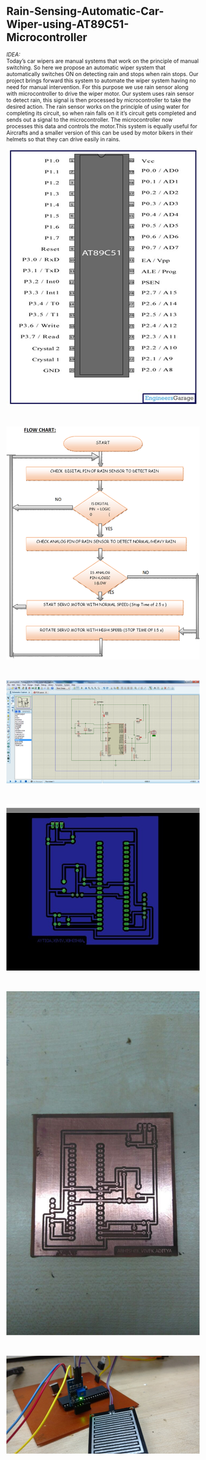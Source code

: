 # Rain-Sensing-Automatic-Car-Wiper-using-AT89C51-Microcontroller

_IDEA:_
\
Today’s car wipers are manual systems that work on the principle of manual switching. So here we propose an automatic wiper system that automatically switches ON on detecting rain and stops when rain stops. Our project brings forward this system to automate the wiper system having no need for manual intervention. For this purpose we use rain sensor along with microcontroller to drive the wiper motor. Our system uses rain sensor to detect rain, this signal is then processed by microcontroller to take the desired action. The rain sensor works on the principle of using water for completing its circuit, so when rain falls on it it’s circuit gets completed and sends out a signal to the microcontroller. The microcontroller now processes this data and controls the motor.This system is equally useful for Aircrafts and a smaller version of this can be used  by motor bikers in their helmets so that they can drive easily in rains.


![Pin Configuration of 8051 Microcontroller](https://github.com/Abhishek0697/Rain-Sensing-Automatic-Car-Wiper-using-AT89C51-Microcontroller/blob/master/docs/Pin%20Configuration%20of%208051%20Microcontroller.jpg)
\
\
\
\
![Flowchart](https://github.com/Abhishek0697/Rain-Sensing-Automatic-Car-Wiper-using-AT89C51-Microcontroller/blob/master/docs/Flowchart.png)
\
\
\
\
![Simulation of the design in PROTEUS software](https://github.com/Abhishek0697/Rain-Sensing-Automatic-Car-Wiper-using-AT89C51-Microcontroller/blob/master/docs/Proteus%20Simulation%20Design.png)
\
\
\
\
![PCB Layout Design on EAGLE PCB Design Software](https://github.com/Abhishek0697/Rain-Sensing-Automatic-Car-Wiper-using-AT89C51-Microcontroller/blob/master/docs/PCB%20Layout%20on%20Eagle.jpg)
\
\
\
\
![Etched PCB](https://github.com/Abhishek0697/Rain-Sensing-Automatic-Car-Wiper-using-AT89C51-Microcontroller/blob/master/docs/Etched%20PCB.jpg)
\
\
\
\
![Model](https://github.com/Abhishek0697/Rain-Sensing-Automatic-Car-Wiper-using-AT89C51-Microcontroller/blob/master/docs/Model.jpg)

